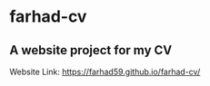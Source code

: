 # farhad-cv
A website project for my CV
-----------------------------------------
Website Link:
https://farhad59.github.io/farhad-cv/
